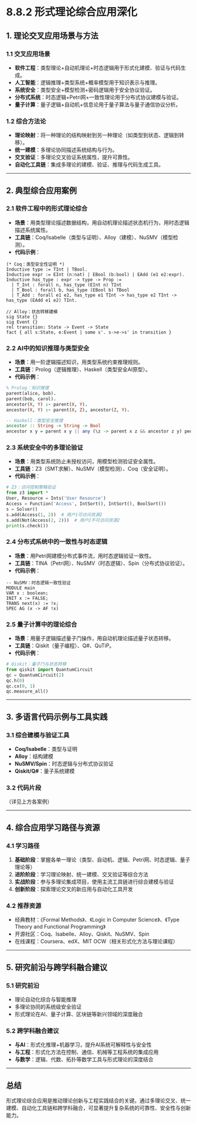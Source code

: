 # 8.8.2 形式理论综合应用深化

## 1. 理论交叉应用场景与方法

### 1.1 交叉应用场景

- **软件工程**：类型理论+自动机理论+时态逻辑用于形式化建模、验证与代码生成。
- **人工智能**：逻辑推理+类型系统+概率模型用于知识表示与推理。
- **系统安全**：类型安全+模型检测+密码逻辑用于安全协议验证。
- **分布式系统**：时态逻辑+Petri网+一致性理论用于分布式协议建模与验证。
- **量子计算**：量子逻辑+自动机+信息论用于量子算法与量子通信协议分析。

### 1.2 综合方法论

- **理论映射**：将一种理论的结构映射到另一种理论（如类型到状态、逻辑到转移）。
- **统一建模**：多理论协同描述系统结构与行为。
- **交叉验证**：多理论交叉验证系统属性，提升可靠性。
- **自动化工具链**：集成多理论的建模、验证、推理与代码生成工具。

---

## 2. 典型综合应用案例

### 2.1 软件工程中的形式理论综合

- **场景**：用类型理论描述数据结构，用自动机理论描述状态机行为，用时态逻辑描述系统属性。
- **工具链**：Coq/Isabelle（类型与证明）、Alloy（建模）、NuSMV（模型检测）。
- **代码示例**：

```coq
(* Coq：类型安全性证明 *)
Inductive type := TInt | TBool.
Inductive expr := EInt (n:nat) | EBool (b:bool) | EAdd (e1 e2:expr).
Inductive has_type : expr -> type -> Prop :=
  | T_Int : forall n, has_type (EInt n) TInt
  | T_Bool : forall b, has_type (EBool b) TBool
  | T_Add : forall e1 e2, has_type e1 TInt -> has_type e2 TInt -> has_type (EAdd e1 e2) TInt.
```

```alloy
// Alloy：状态转移建模
sig State {}
sig Event {}
rel transition: State -> Event -> State
fact { all s:State, e:Event | some s'. s->e->s' in transition }
```

### 2.2 AI中的知识推理与类型安全

- **场景**：用一阶逻辑描述知识，用类型系统约束推理规则。
- **工具链**：Prolog（逻辑推理）、Haskell（类型安全AI原型）。
- **代码示例**：

```prolog
% Prolog：知识推理
parent(alice, bob).
parent(bob, carol).
ancestor(X, Y) :- parent(X, Y).
ancestor(X, Y) :- parent(X, Z), ancestor(Z, Y).
```

```haskell
-- Haskell：类型安全推理
ancestor :: String -> String -> Bool
ancestor x y = parent x y || any (\z -> parent x z && ancestor z y) people
```

### 2.3 系统安全中的多理论验证

- **场景**：用类型系统防止未授权访问，用模型检测验证安全属性。
- **工具链**：Z3（SMT求解）、NuSMV（模型检测）、Coq（安全证明）。
- **代码示例**：

```python
# Z3：访问控制策略验证
from z3 import *
User, Resource = Ints('User Resource')
Access = Function('Access', IntSort(), IntSort(), BoolSort())
s = Solver()
s.add(Access(1, 2))  # 用户1可访问资源2
s.add(Not(Access(2, 2)))  # 用户2不可访问资源2
print(s.check())
```

### 2.4 分布式系统中的一致性与时态逻辑

- **场景**：用Petri网建模分布式事件流，用时态逻辑验证一致性。
- **工具链**：TINA（Petri网）、NuSMV（时态逻辑）、Spin（分布式协议验证）。
- **代码示例**：

```smv
-- NuSMV：时态逻辑一致性验证
MODULE main
VAR x : boolean;
INIT x := FALSE;
TRANS next(x) := !x;
SPEC AG (x -> AF !x)
```

### 2.5 量子计算中的理论综合

- **场景**：用量子逻辑描述量子门操作，用自动机理论描述量子状态转移。
- **工具链**：Qiskit（量子编程）、Q#、QuTiP。
- **代码示例**：

```python
# Qiskit：量子门与状态转移
from qiskit import QuantumCircuit
qc = QuantumCircuit(2)
qc.h(0)
qc.cx(0, 1)
qc.measure_all()
```

---

## 3. 多语言代码示例与工具实践

### 3.1 综合建模与验证工具

- **Coq/Isabelle**：类型与证明
- **Alloy**：结构建模
- **NuSMV/Spin**：时态逻辑与分布式协议验证
- **Qiskit/Q#**：量子系统建模

### 3.2 代码片段

（详见上方各案例）

---

## 4. 综合应用学习路径与资源

### 4.1 学习路径

1. **基础阶段**：掌握各单一理论（类型、自动机、逻辑、Petri网、时态逻辑、量子理论等）
2. **进阶阶段**：学习理论映射、统一建模、交叉验证等综合方法
3. **实战阶段**：参与多理论集成项目，使用主流工具链进行综合建模与验证
4. **创新阶段**：探索理论交叉的新应用与自动化工具开发

### 4.2 推荐资源

- 经典教材：《Formal Methods》、《Logic in Computer Science》、《Type Theory and Functional Programming》
- 开源社区：Coq、Isabelle、Alloy、Qiskit、NuSMV、Spin
- 在线课程：Coursera、edX、MIT OCW（相关形式化方法与理论课程）

---

## 5. 研究前沿与跨学科融合建议

### 5.1 研究前沿

- 理论自动化综合与智能推理
- 多理论协同的系统级安全验证
- 形式理论在AI、量子计算、区块链等新兴领域的深度融合

### 5.2 跨学科融合建议

- **与AI**：形式化推理+机器学习，提升AI系统可解释性与安全性
- **与工程**：形式化方法在控制、通信、机械等工程系统的集成应用
- **与数学**：逻辑、代数、拓扑等数学工具与形式理论的深度结合

---

## 总结

形式理论综合应用是推动理论创新与工程实践结合的关键。通过多理论交叉、统一建模、自动化工具链和跨学科融合，可显著提升复杂系统的可靠性、安全性与创新能力。
